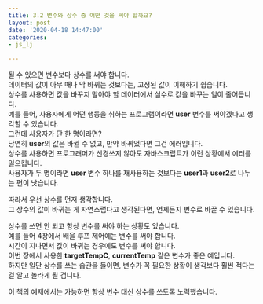 ```yaml
---
title: 3.2 변수와 상수 중 어떤 것을 써야 할까요?
layout: post
date: '2020-04-18 14:47:00'
categories:
- js_lj

---
```


될 수 있으면 변수보다 상수를 써야 합니다.  
데이터의 값이 아무 때나 막 바뀌는 것보다는, 고정된 값이 이해하기 쉽습니다.  
상수를 사용하면 값을 바꾸지 말아야 할 데이터에서 실수로 값을 바꾸는 일이 줄어듭니다.  
예를 들어, 사용자에게 어떤 행동을 취하는 프로그램이라면 **user** 변수를 써야겠다고 생각할 수 있습니다.  
그런데 사용자가 단 한 명이라면?  
당연히 **user**의 값은 바뀔 수 없고, 만약 바뀌었다면 그건 에러입니다.  
상수를 사용하면 프로그래머가 신경쓰지 않아도 자바스크립트가 이런 상황에서 에러를 일으킵니다.  
사용자가 두 명이라면 **user** 변수 하나를 재사용하는 것보다는 **user1**과 **user2**로 나누는 편이 낫습니다.

따라서 우선 상수를 먼저 생각합니다.  
그 상수의 값이 바뀌는 게 자연스럽다고 생각된다면, 언제든지 변수로 바꿀 수 있습니다.  

상수를 쓰면 안 되고 항상 변수를 써야 하는 상황도 있습니다.  
예를 들어 4장에서 배울 루프 제어에는 변수를 써야 합니다.  
시간이 지나면서 값이 바뀌는 경우에도 변수를 써야 합니다.  
이번 장에서 사용한 **targetTempC**, **currentTemp** 같은 변수가 좋은 예입니다.  
하지만 일단 상수를 쓰는 습관을 들이면, 변수가 꼭 필요한 상황이 생각보다 훨씬 적다는 걸 알고 놀라게 될 겁니다.  

이 책의 예제에서는 가능하면 항상 변수 대신 상수를 쓰도록 노력했습니다.